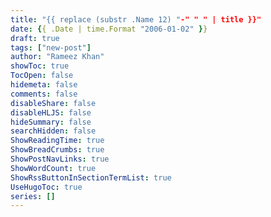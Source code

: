 ```yaml
---
title: "{{ replace (substr .Name 12) "-" " " | title }}"
date: {{ .Date | time.Format "2006-01-02" }}
draft: true
tags: ["new-post"]
author: "Rameez Khan"
showToc: true
TocOpen: false
hidemeta: false
comments: false
disableShare: false
disableHLJS: false
hideSummary: false
searchHidden: false
ShowReadingTime: true
ShowBreadCrumbs: true
ShowPostNavLinks: true
ShowWordCount: true
ShowRssButtonInSectionTermList: true
UseHugoToc: true
series: []
---
```

